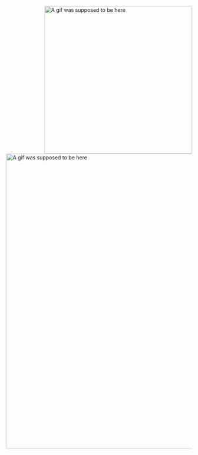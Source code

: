   <img align="right" alt="A gif was supposed to be here" width="400" src="https://user-images.githubusercontent.com/74038190/213866269-5d00981c-7c98-46d7-8a8e-16f462f15227.gif">
  <img align="center" alt="A gif was supposed to be here" width="800" src="https://user-images.githubusercontent.com/74038190/212284100-561aa473-3905-4a80-b561-0d28506553ee.gif">
